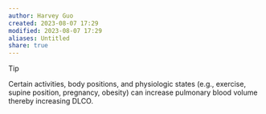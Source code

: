 ```yaml
---
author: Harvey Guo
created: 2023-08-07 17:29
modified: 2023-08-07 17:29
aliases: Untitled
share: true
---
```


>[!tip] 
>Certain activities, body positions, and physiologic states (e.g., exercise, supine position, pregnancy, obesity) can increase pulmonary blood volume thereby increasing DLCO.
